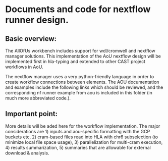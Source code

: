 # Documents and code for nextflow runner design.

## Basic overview:
The AllOfUs workbench includes support for wdl/cromwell and nextflow manager solutions.  This implementation of the AoU nextflow design will be implemented first in hla-typing and extended to other CAST project workflows in AoU.

The nextflow manager uses a very python-friendly language in order to create workflow connections between elements.  The AOU documentation and examples include the following links which should be reviewed, and the corresponding nf runner example from aou is included in this folder (in much more abbreviated code.).

## Important point:
More details will be aded here for the workflow implementation.  The major considerations are 1) inputs and aou-specific formatting with the GCP buckets etc, 2) cram-based files read into HLA with chr6 subselection (to minimize local file space usage), 3) parallelization for multi-cram execution, 4) results summarization, 5) summaries that are allowable for external download & analysis.

